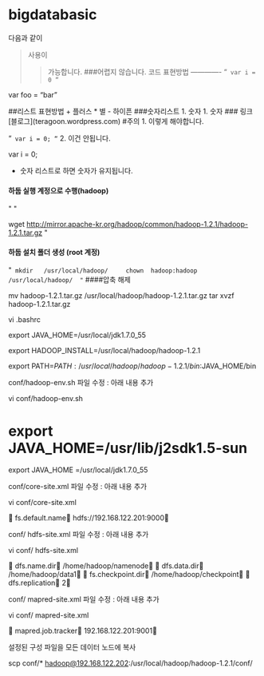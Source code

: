 bigdatabasic
============


다음과
같이
>사용이
>>가능합니다.
>###어렵지 않습니다.
코드 표현방법
————-
“`
var i = 0
“`

var foo = “bar”
<html> </html>
##리스트 표현방법
+ 플러스
* 별
- 하이픈
###숫자리스트
1. 숫자
1. 숫자
### 링크
[블로그](teragoon.wordpress.com)
#주의
1. 이렇게 해야합니다.

“`
var i = 0;
“`
2. 이건 안됩니다.

var i = 0;
* 숫자 리스트로 하면 숫자가 유지됩니다.

#### 하둡 실행 계정으로 수행(hadoop)
"     "
    
wget   http://mirror.apache-kr.org/hadoop/common/hadoop-1.2.1/hadoop-1.2.1.tar.gz
"

#### 하둡 설치 폴더 생성 (root 계정)
"`
mkdir   /usr/local/hadoop/    
chown  hadoop:hadoop   /usr/local/hadoop/ 
"`
####압축  해제

mv   hadoop-1.2.1.tar.gz    /usr/local/hadoop/hadoop-1.2.1.tar.gz 
tar  xvzf  hadoop-1.2.1.tar.gz

vi  .bashrc 

export JAVA_HOME=/usr/local/jdk1.7.0_55

export HADOOP_INSTALL=/usr/local/hadoop/hadoop-1.2.1

export PATH=$PATH:/usr/local/hadoop/hadoop-1.2.1/bin:$JAVA_HOME/bin

conf/hadoop-env.sh 파일 수정 : 아래 내용 추가

vi  conf/hadoop-env.sh

# export JAVA_HOME=/usr/lib/j2sdk1.5-sun
export JAVA_HOME =/usr/local/jdk1.7.0_55


conf/core-site.xml 파일 수정 : 아래 내용 추가

vi  conf/core-site.xml

<property>	
  <name>fs.default.name</name>	
  <value>hdfs://192.168.122.201:9000</value>
</property>


conf/ hdfs-site.xml 파일 수정 : 아래 내용 추가

vi conf/ hdfs-site.xml 

<property>	<name>dfs.name.dir</name>	<value>/home/hadoop/namenode</value></property>
<property>	<name>dfs.data.dir</name>	<value>/home/hadoop/data1</value></property>
<property>	<name>fs.checkpoint.dir</name>	<value>/home/hadoop/checkpoint</value></property>
<property>	<name>dfs.replication</name>	<value>2</value></property>


conf/ mapred-site.xml 파일 수정 : 아래 내용 추가

vi  conf/ mapred-site.xml 

<property>	<name>mapred.job.tracker</name>	<value> 192.168.122.201:9001</value></property>


설정된 구성 파일을 모든 데이터 노드에 복사

scp  conf/*  hadoop@192.168.122.202:/usr/local/hadoop/hadoop-1.2.1/conf/






